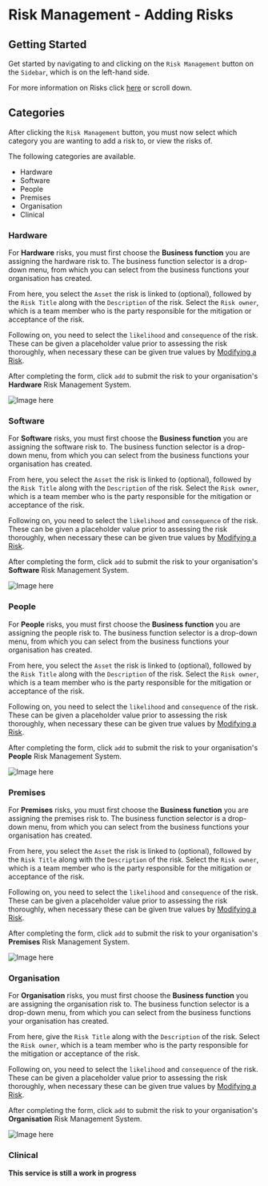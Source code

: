 # Risk Management - Adding Risks

## Getting Started

Get started by navigating to and clicking on the `Risk Management` button on the `Sidebar`, which is on the left-hand side.

For more information on Risks click [here][Risks] or scroll down.

## Categories

After clicking the `Risk Management` button, you must now select which category you are wanting to add a risk to, or view the risks of.

The following categories are available.
+ Hardware
+ Software
+ People
+ Premises
+ Organisation
+ Clinical

### Hardware

For **Hardware** risks, you must first choose the **Business function** you are assigning the hardware risk to. The business function selector is a drop-down menu, from which you can select from the business functions your organisation has created.

From here, you select the `Asset` the risk is linked to (optional), followed by the `Risk Title` along with the `Description` of the risk. Select the `Risk owner`, which is a team member who is the party responsible for the mitigation or acceptance of the risk. 

Following on, you need to select the `likelihood` and `consequence` of the risk. These can be given a placeholder value prior to assessing the risk thoroughly, when necessary these can be given true values by [Modifying a Risk][].

After completing the form, click `add` to submit the risk to your organisation's **Hardware** Risk Management System.

![Image here](https://imssystems.tech/assets/images/docs/img.png "Completed Hardware Risk Form")

### Software

For **Software** risks, you must first choose the **Business function** you are assigning the software risk to. The business function selector is a drop-down menu, from which you can select from the business functions your organisation has created.

From here, you select the `Asset` the risk is linked to (optional), followed by the `Risk Title` along with the `Description` of the risk. Select the `Risk owner`, which is a team member who is the party responsible for the mitigation or acceptance of the risk. 

Following on, you need to select the `likelihood` and `consequence` of the risk. These can be given a placeholder value prior to assessing the risk thoroughly, when necessary these can be given true values by [Modifying a Risk][].

After completing the form, click `add` to submit the risk to your organisation's **Software** Risk Management System.

![Image here](https://imssystems.tech/assets/images/docs/img.png "Completed Software Risk Form")

### People

For **People** risks, you must first choose the **Business function** you are assigning the people risk to. The business function selector is a drop-down menu, from which you can select from the business functions your organisation has created.

From here, you select the `Asset` the risk is linked to (optional), followed by the `Risk Title` along with the `Description` of the risk. Select the `Risk owner`, which is a team member who is the party responsible for the mitigation or acceptance of the risk. 

Following on, you need to select the `likelihood` and `consequence` of the risk. These can be given a placeholder value prior to assessing the risk thoroughly, when necessary these can be given true values by [Modifying a Risk][].

After completing the form, click `add` to submit the risk to your organisation's **People** Risk Management System.

![Image here](https://imssystems.tech/assets/images/docs/img.png "Completed People Risk Form")

### Premises

For **Premises** risks, you must first choose the **Business function** you are assigning the premises risk to. The business function selector is a drop-down menu, from which you can select from the business functions your organisation has created.

From here, you select the `Asset` the risk is linked to (optional), followed by the `Risk Title` along with the `Description` of the risk. Select the `Risk owner`, which is a team member who is the party responsible for the mitigation or acceptance of the risk. 

Following on, you need to select the `likelihood` and `consequence` of the risk. These can be given a placeholder value prior to assessing the risk thoroughly, when necessary these can be given true values by [Modifying a Risk][].

After completing the form, click `add` to submit the risk to your organisation's **Premises** Risk Management System.

![Image here](https://imssystems.tech/assets/images/docs/img.png "Completed Premises Risk Form")

### Organisation

For **Organisation** risks, you must first choose the **Business function** you are assigning the organisation risk to. The business function selector is a drop-down menu, from which you can select from the business functions your organisation has created.

From here, give the `Risk Title` along with the `Description` of the risk. Select the `Risk owner`, which is a team member who is the party responsible for the mitigation or acceptance of the risk. 

Following on, you need to select the `likelihood` and `consequence` of the risk. These can be given a placeholder value prior to assessing the risk thoroughly, when necessary these can be given true values by [Modifying a Risk][].

After completing the form, click `add` to submit the risk to your organisation's **Organisation** Risk Management System.

![Image here](https://imssystems.tech/assets/images/docs/img.png "Completed Organisation Risk Form")

### Clinical

**This service is still a work in progress**

[Risks]: /link/to/Actions "Link to Actions.md/##Risks"
[Modifying a Risk]: /link/to/Actions "Link to Actions.md/####Modifying-a-Risk"
